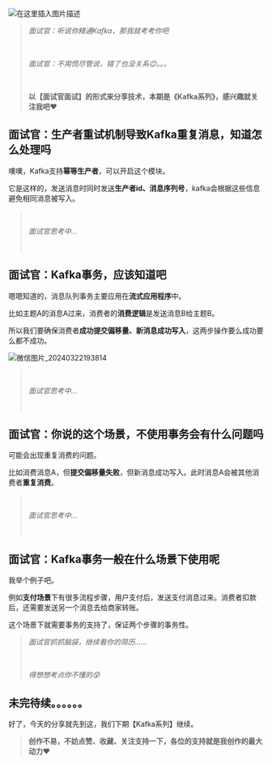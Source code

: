 ![在这里插入图片描述](https://img-blog.csdnimg.cn/direct/64605b5e473d48258208d629146e65da.png#pic_center)

> *面试官：听说你精通Kafka，那我就考考你吧*
>
> <br/>
>
> *面试官：不用慌尽管说，错了也没关系😊。。。*
>
> <br/>
>
> **以【面试官面试】的形式来分享技术，本期是《Kafka系列》，感兴趣就关注我吧**❤️

## 面试官：生产者重试机制导致Kafka重复消息，知道怎么处理吗

噢噢，Kafka支持**幂等生产者**，可以开启这个模块。

它是这样的，发送消息时同时发送**生产者id、消息序列号**，kafka会根据这些信息避免相同消息被写入。

> <br/>
>
> *面试官思考中…*
>
> <br/>

## 面试官：Kafka事务，应该知道吧

嗯嗯知道的，消息队列事务主要应用在**流式应用程序**中。

比如主题A的消息A过来，消费者的**消费逻辑**是发送消息B给主题B。

所以我们要确保消费者**成功提交偏移量、新消息成功写入**，这两步操作要么成功要么都不成功。

![微信图片_20240322193814](E:\z-relax\my_blog\2024.3.22\微信图片_20240322193814.jpg)

> <br/>
>
> *面试官思考中…*
>
> <br/>

## 面试官：你说的这个场景，不使用事务会有什么问题吗

可能会出现重复消费的问题。

比如消费消息A，但**提交偏移量失败**，但新消息成功写入。此时消息A会被其他消费者**重复消费**。

> <br/>
>
> *面试官思考中…*
>
> <br/>

## 面试官：Kafka事务一般在什么场景下使用呢

我举个例子吧。

例如**支付场景**下有很多流程步骤，用户支付后，发送支付消息过来。消费者扣款后，还需要发送另一个消息去给商家转账。

这个场景下就需要事务的支持了，保证两个步骤的事务性。

> *面试官抓抓脑袋，继续看你的简历......*
>
> <br/>
>
> *得想想考点你不懂的😰*

## 未完待续。。。。。。

好了，今天的分享就先到这，我们下期【Kafka系列】继续。

> **创作不易，不妨点赞、收藏、关注支持一下，各位的支持就是我创作的最大动力**❤️

